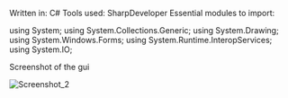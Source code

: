 Written in: C# 
Tools used: SharpDeveloper 
Essential modules to import: 

using System;
using System.Collections.Generic;
using System.Drawing;
using System.Windows.Forms;
using System.Runtime.InteropServices;
using System.IO;

Screenshot of the gui

![Screenshot_2](https://user-images.githubusercontent.com/64541739/152629354-e3923665-cc29-41cc-bb13-fe38744edebb.png)

